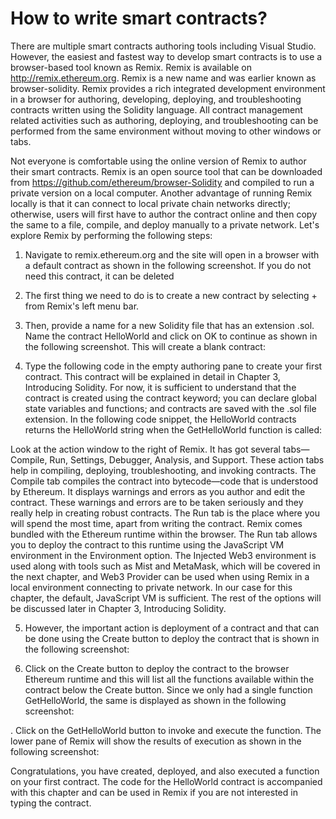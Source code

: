 # How to write smart contracts?


There are multiple smart contracts authoring tools including Visual
Studio. However, the easiest and fastest way to develop smart
contracts is to use a browser-based tool known as Remix. Remix is
available on http://remix.ethereum.org. Remix is a new name and was
earlier known as browser-solidity. Remix provides a rich
integrated development environment in a browser for authoring,
developing, deploying, and troubleshooting contracts written using
the Solidity language. All contract management related activities
such as authoring, deploying, and troubleshooting can be
performed from the same environment without moving to other
windows or tabs.


Not everyone is comfortable using the online version of Remix to
author their smart contracts. Remix is an open source tool that can
be downloaded from https://github.com/ethereum/browser-Solidity and
compiled to run a private version on a local computer. Another
advantage of running Remix locally is that it can connect to local
private chain networks directly; otherwise, users will first have to
author the contract online and then copy the same to a file, compile,
and deploy manually to a private network. Let's explore Remix by
performing the following steps:


1. Navigate to remix.ethereum.org and the site will open in a
browser with a default contract as shown in the following
screenshot. If you do not need this contract, it can be
deleted


2. The first thing we need to do is to create a new contract by
selecting + from Remix's left menu bar.
3. Then, provide a name for a new Solidity file that has an
extension .sol. Name the contract HelloWorld and click on OK
to continue as shown in the following screenshot. This will
create a blank contract:


4. Type the following code in the empty authoring pane to
create your first contract. This contract will be explained in
detail in Chapter 3, Introducing Solidity. For now, it is
sufficient to understand that the contract is created using
the contract keyword; you can declare global state variables
and functions; and contracts are saved with the .sol file
extension. In the following code snippet, the HelloWorld
contracts returns the HelloWorld string when the GetHelloWorld
function is called:


Look at the action window to the right of Remix. It has got
several tabs—Compile, Run, Settings, Debugger, Analysis,
and Support. These action tabs help in compiling, deploying,
troubleshooting, and invoking contracts. The Compile tab
compiles the contract into bytecode—code that is understood
by Ethereum. It displays warnings and errors as you author
and edit the contract. These warnings and errors are to be
taken seriously and they really help in creating robust
contracts. The Run tab is the place where you will spend the
most time, apart from writing the contract. Remix comes
bundled with the Ethereum runtime within the browser. The
Run tab allows you to deploy the contract to this runtime
using the JavaScript VM environment in
the Environment option. The Injected Web3 environment is
used along with tools such as Mist and MetaMask, which will
be covered in the next chapter, and Web3 Provider can be
used when using Remix in a local environment connecting to
private network. In our case for this chapter, the default,
JavaScript VM is sufficient. The rest of the options will be
discussed later in Chapter 3, Introducing Solidity.


5. However, the important action is deployment of a contract
and that can be done using the Create button to deploy the
contract that is shown in the following screenshot:


6. Click on the Create button to deploy the contract to the
browser Ethereum runtime and this will list all the functions
available within the contract below the Create button. Since
we only had a single function GetHelloWorld, the same is
displayed as shown in the following screenshot:


. Click on the GetHelloWorld button to invoke and execute
the function. The lower pane of Remix will show the results
of execution as shown in the following screenshot:


Congratulations, you have created, deployed, and also executed a
function on your first contract. The code for the HelloWorld contract is
accompanied with this chapter and can be used in Remix if you are
not interested in typing the contract.

